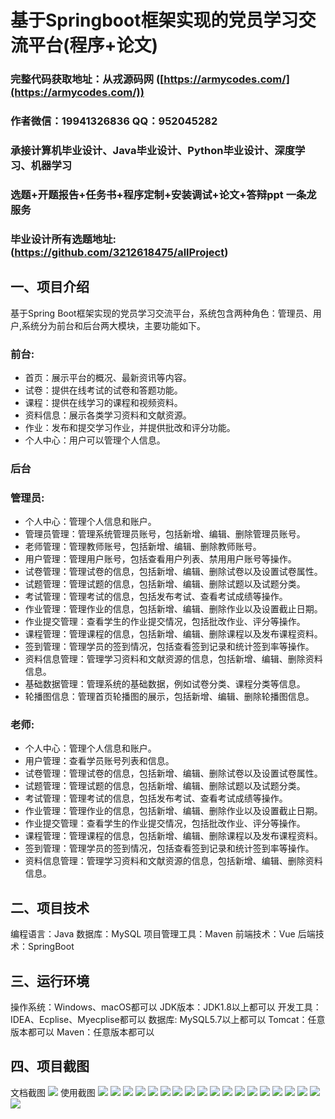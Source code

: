 基于Springboot框架实现的党员学习交流平台(程序+论文)
=
###  完整代码获取地址：从戎源码网 ([https://armycodes.com/](https://armycodes.com/))
###  作者微信：19941326836  QQ：952045282 
###  承接计算机毕业设计、Java毕业设计、Python毕业设计、深度学习、机器学习
###  选题+开题报告+任务书+程序定制+安装调试+论文+答辩ppt 一条龙服务
###  毕业设计所有选题地址:(https://github.com/3212618475/allProject)


一、项目介绍
---
基于Spring Boot框架实现的党员学习交流平台，系统包含两种角色：管理员、用户,系统分为前台和后台两大模块，主要功能如下。

### 前台:
- 首页：展示平台的概况、最新资讯等内容。
- 试卷：提供在线考试的试卷和答题功能。
- 课程：提供在线学习的课程和视频资料。
- 资料信息：展示各类学习资料和文献资源。
- 作业：发布和提交学习作业，并提供批改和评分功能。
- 个人中心：用户可以管理个人信息。

### 后台
### 管理员:
- 个人中心：管理个人信息和账户。
- 管理员管理：管理系统管理员账号，包括新增、编辑、删除管理员账号。
- 老师管理：管理教师账号，包括新增、编辑、删除教师账号。
- 用户管理：管理用户账号，包括查看用户列表、禁用用户账号等操作。
- 试卷管理：管理试卷的信息，包括新增、编辑、删除试卷以及设置试卷属性。
- 试题管理：管理试题的信息，包括新增、编辑、删除试题以及试题分类。
- 考试管理：管理考试的信息，包括发布考试、查看考试成绩等操作。
- 作业管理：管理作业的信息，包括新增、编辑、删除作业以及设置截止日期。
- 作业提交管理：查看学生的作业提交情况，包括批改作业、评分等操作。
- 课程管理：管理课程的信息，包括新增、编辑、删除课程以及发布课程资料。
- 签到管理：管理学员的签到情况，包括查看签到记录和统计签到率等操作。
- 资料信息管理：管理学习资料和文献资源的信息，包括新增、编辑、删除资料信息。
- 基础数据管理：管理系统的基础数据，例如试卷分类、课程分类等信息。
- 轮播图信息：管理首页轮播图的展示，包括新增、编辑、删除轮播图信息。
  
### 老师:
- 个人中心：管理个人信息和账户。
- 用户管理：查看学员账号列表和信息。
- 试卷管理：管理试卷的信息，包括新增、编辑、删除试卷以及设置试卷属性。
- 试题管理：管理试题的信息，包括新增、编辑、删除试题以及试题分类。
- 考试管理：管理考试的信息，包括发布考试、查看考试成绩等操作。
- 作业管理：管理作业的信息，包括新增、编辑、删除作业以及设置截止日期。
- 作业提交管理：查看学生的作业提交情况，包括批改作业、评分等操作。
- 课程管理：管理课程的信息，包括新增、编辑、删除课程以及发布课程资料。
- 签到管理：管理学员的签到情况，包括查看签到记录和统计签到率等操作。
- 资料信息管理：管理学习资料和文献资源的信息，包括新增、编辑、删除资料信息。


二、项目技术
---
编程语言：Java
数据库：MySQL
项目管理工具：Maven
前端技术：Vue
后端技术：SpringBoot

三、运行环境
---
操作系统：Windows、macOS都可以
JDK版本：JDK1.8以上都可以
开发工具：IDEA、Ecplise、Myecplise都可以
数据库: MySQL5.7以上都可以
Tomcat：任意版本都可以
Maven：任意版本都可以

四、项目截图
---
文档截图
![](limage/1.png)
使用截图
![](image/1.png)
![](image/2.png)
![](image/3.png)
![](image/4.png)
![](image/5.png)
![](image/6.png)
![](image/7.png)
![](image/8.png)
![](image/9.png)
![](image/10.png)
![](image/11.png)
![](image/12.png)
![](image/13.png)
![](image/14.png)
![](image/15.png)
![](image/16.png)
![](image/17.png)
![](image/18.png)
![](image/19.png)

